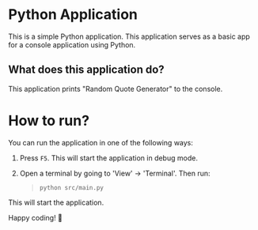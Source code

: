 Python Application
======================
This is a simple Python application. This application serves as a basic app for a console application using Python.

What does this application do?
-------------------------------
This application prints "Random Quote Generator" to the console.

# How to run?
You can run the application in one of the following ways:

1. Press `F5`. This will start the application in debug mode.

2. Open a terminal by going to 'View' -> 'Terminal'. Then run:
    > `python src/main.py`

This will start the application.

Happy coding! 🙂